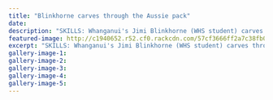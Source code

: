 ```yaml
---
title: "Blinkhorne carves through the Aussie pack"
date: 
description: "SKILLS: Whanganui's Jimi Blinkhorne (WHS student) carves through the Aussie pack during the national U16 Trans Tasman Cup clash in Auckland at the end of August, Wanganui Chronicle article on 6/9/16.."
featured-image: http://c1940652.r52.cf0.rackcdn.com/57cf3666ff2a7c38fb001b67/Roller-hockey-JimiBlinkhorne-v-OZ-U16-Trans-Tasm-clash-in-AK.jpg
excerpt: "SKILLS: Whanganui's Jimi Blinkhorne (WHS student) carves through the Aussie pack during the national U16 Trans Tasman Cup clash in Auckland at the end of August."
gallery-image-1: 
gallery-image-2: 
gallery-image-3: 
gallery-image-4: 
gallery-image-5: 
---
```

